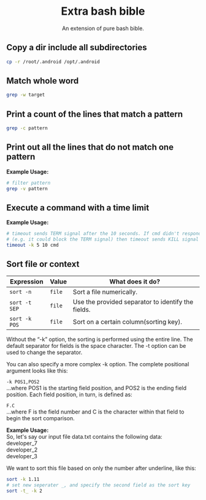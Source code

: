 <h1 align="center">Extra bash bible</h1> <p
align="center">An extension of pure bash bible.</p>

## Copy a dir include all subdirectories

```sh
cp -r /root/.android /opt/.android
```

## Match whole word

```sh
grep -w target
```

## Print a count of the lines that match a pattern

```sh
grep -c pattern
```

## Print out all the lines that do not match one pattern

**Example Usage:**
```sh
# filter pattern 
grep -v pattern
```

## Execute a command with a time limit

**Example Usage:**
```sh
# timeout sends TERM signal after the 10 seconds. If cmd didn't respond to TERM 
# (e.g. it could block the TERM signal) then timeout sends KILL signal after 5 more seconds.
timeout -k 5 10 cmd
```

## Sort file or context
| Expression       | Value  | What does it do? |
| ----------       | ------ | ---------------- |
| `sort -n`        | `file` | Sort a file numerically.
| `sort -t SEP`    | `file` | Use the provided separator to identify the fields.
| `sort -k POS`    | `file` | Sort on a certain column(sorting key).

Without the “-k” option, the sorting is performed using the entire line. The default separator for fields is the space character. The -t option can be used to change the separator.

You can also specify a more complex -k option. The complete positional argument looks like this:

`-k POS1,POS2`  
...where POS1 is the starting field position, and POS2 is the ending field position. Each field position, in turn, is defined as:

`F.C`  
...where F is the field number and C is the character within that field to begin the sort comparison.

**Example Usage:**  
So, let's say our input file data.txt contains the following data:  
developer_7  
developer_2  
developer_3  

We want to sort this file based on only the number after underline, like this:
```sh
sort -k 1.11
# set new seperater _, and specify the second field as the sort key 
sort -t_ -k 2
```

